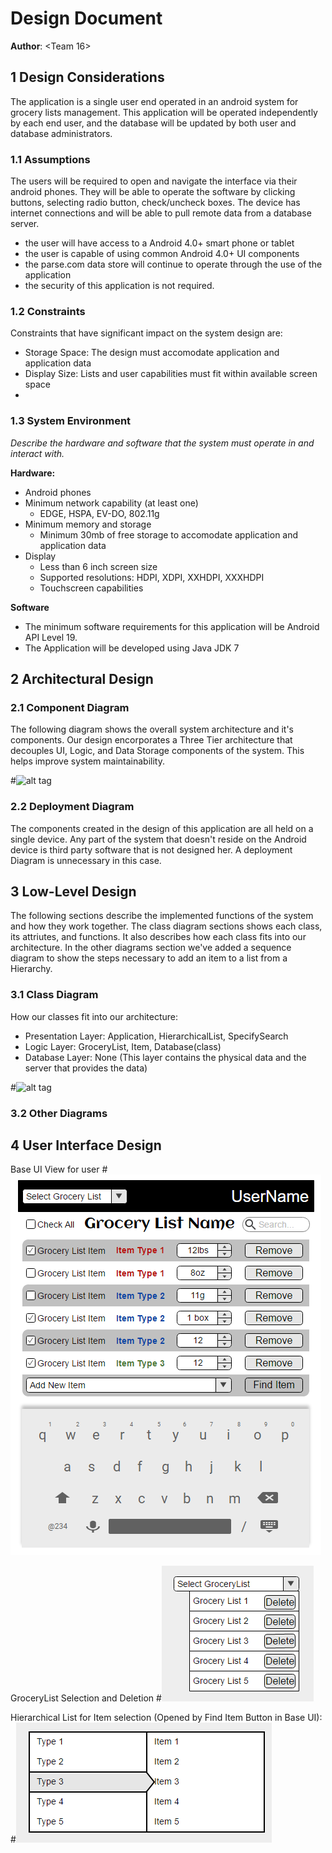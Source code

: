 # Design Document
**Author**: \<Team 16\>

## 1 Design Considerations
The application is a single user end operated in an android system for grocery lists management. This application will be operated independently by each end user, and the database will be updated by both user and database administrators.

### 1.1 Assumptions
The users will be required to open and navigate the interface via their android phones. They will be able to operate the software by clicking buttons, selecting radio button, check/uncheck boxes. The device has internet connections and will be able to pull remote data from a database server.
- the user will have access to a Android 4.0+ smart phone or tablet
- the user is capable of using common Android 4.0+ UI components
- the parse.com data store will continue to operate through the use of the application
- the security of this application is not required.

### 1.2 Constraints

Constraints that have significant impact on the system design are:
* Storage Space: The design must accomodate application and application data
* Display Size: Lists and user capabilities must fit within available screen space
* 

### 1.3 System Environment

*Describe the hardware and software that the system must operate in and interact with.*

**Hardware:**

* Android phones
* Minimum network capability (at least one)
	* EDGE, HSPA, EV-DO, 802.11g
* Minimum memory and storage
	* Minimum 30mb of free storage to accomodate application and application data
* Display
	* Less than 6 inch screen size 
	* Supported resolutions: HDPI, XDPI, XXHDPI, XXXHDPI
	* Touchscreen capabilities


**Software**

* The minimum software requirements for this application will be Android API Level 19. 
* The Application will be developed using Java JDK 7


## 2 Architectural Design

### 2.1 Component Diagram

The following diagram shows the overall system architecture and it's components. Our design encorporates a Three Tier architecture that decouples UI, Logic, and Data Storage components of the system. This helps improve system maintainability.

#![alt tag](Images/ArchitectureComponent.png)


### 2.2 Deployment Diagram

The components created in the design of this application are all held on a single device. Any part of the system that doesn't reside on the Android device is third party software that is not designed her. A deployment Diagram is unnecessary in this case.

## 3 Low-Level Design

The following sections describe the implemented functions of the system and how they work together. The class diagram sections shows each class, its attriutes, and functions. It also describes how each class fits into our architecture. In the other diagrams section we've added a sequence diagram to show the steps necessary to add an item to a list from a Hierarchy.

### 3.1 Class Diagram

How our classes fit into our architecture:
* Presentation Layer: Application, HierarchicalList, SpecifySearch
* Logic Layer: GroceryList, Item, Database(class)
* Database Layer: None (This layer contains the physical data and the server that provides the data) 

#![alt tag](../Design-Team/images/design-team.png)

### 3.2 Other Diagrams

## 4 User Interface Design

Base UI View for user
#![alt tag](Images/MockUp2.png)

GroceryList Selection and Deletion
#![alt tag](Images/ListsSelectDelete.png)

Hierarchical List for Item selection (Opened by Find Item Button in Base UI):
#![alt tag](Images/HierArchicalList.png)
